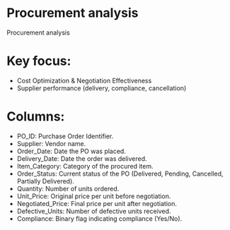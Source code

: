 # Procurement analysis
Procurement analysis 
# Key focus: 
* Cost Optimization & Negotiation Effectiveness
* Supplier performance (delivery, compliance, cancellation)
# Columns: 
* PO_ID: Purchase Order Identifier.
* Supplier: Vendor name.
* Order_Date: Date the PO was placed.
* Delivery_Date: Date the order was delivered.
* Item_Category: Category of the procured item.
* Order_Status: Current status of the PO (Delivered, Pending, Cancelled, Partially Delivered).
* Quantity: Number of units ordered.
* Unit_Price: Original price per unit before negotiation.
* Negotiated_Price: Final price per unit after negotiation.
* Defective_Units: Number of defective units received. 
* Compliance: Binary flag indicating compliance (Yes/No).
